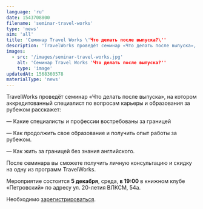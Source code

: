 ```yaml
---
language: 'ru'
date: 1543708800
filename: 'seminar-travel-works'
type: 'news'
aim: 'all'
title: 'Семинар Travel Works \'Что делать после выпуска?\''
description: 'TravelWorks проведёт семинар «Что делать после выпуска», на котором аккредитованный специалист по вопросам...'
images:
  - src: '/images/seminar-travel-works.jpg'
    alt: 'Семинар Travel Works 'Что делать после выпуска?''
    type: 'image'
updatedAt: 1568360578
materialType: 'news'
---
```

TravelWorks проведёт семинар «Что делать после выпуска», на котором аккредитованный специалист по вопросам карьеры и образования за рубежом расскажет:

— Какие специалисты и профессии востребованы за границей

— Как продолжить свое образование и получить опыт работы за рубежом.

— Как жить за границей без знания английского.

После семинара вы сможете получить личную консультацию и скидку на одну из программ TravelWorks.

Мероприятие состоится **5 декабря**, среда, **в 19:00** в книжном клубе «Петровский» по адресу ул. 20-летия ВЛКСМ, 54а.

Необходимо [зарегистрироваться](https://travelworks.education/3/).
